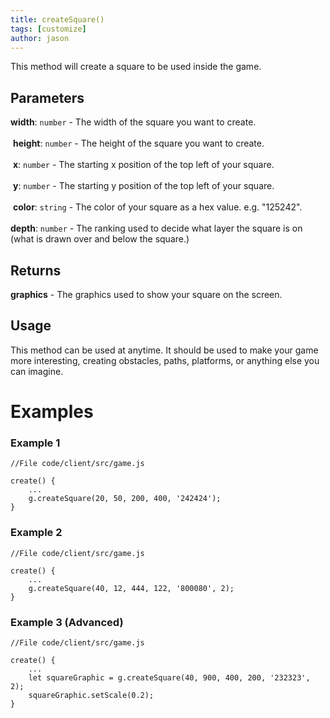 ```yaml
---
title: createSquare()
tags: [customize]
author: jason
---
```

This method will create a square to be used inside the game.
## Parameters
**width**: `number` - The width of the square you want to create.<br><br>
​
**height**: `number` - The height of the square you want to create.<br><br>
​
**x**: `number` - The starting x position of the top left of your square.<br><br>
​
**y**: `number` - The starting y position of the top left of your square.<br><br>
​
**color**: `string` - The color of your square as a hex value. e.g. "125242".<br><br>
​
**depth**: `number` - The ranking used to decide what layer the square is on (what is drawn over and below the square.)
​
## Returns
**graphics** - The graphics used to show your square on the screen.
​
## Usage
This method can be used at anytime. It should be used to make your game more interesting, creating obstacles, paths, platforms, or anything else you can imagine.
# Examples
### Example 1
```
//File code/client/src/game.js
​
create() {
	...
	g.createSquare(20, 50, 200, 400, '242424');
}
```
### Example 2
```
//File code/client/src/game.js
​
create() {
	...
	g.createSquare(40, 12, 444, 122, '800080', 2);
}
```
### Example 3 (Advanced)
```
//File code/client/src/game.js
​
create() {
	...
	let squareGraphic = g.createSquare(40, 900, 400, 200, '232323', 2);
	squareGraphic.setScale(0.2);
}
```
